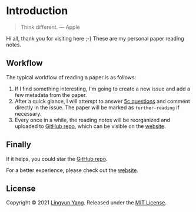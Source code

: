 # Introduction

> Think different. — Apple

Hi all, thank you for visiting here ;-) These are my personal paper reading notes.

## Workflow

The typical workflow of reading a paper is as follows:

1. If I find something interesting, I'm going to create a new issue and add a few metadata from the paper.
2. After a quick glance, I will attempt to answer [5c questions](https://paper.yanglingyun.me/research-skills/how-to-read-a-paper#the-first-pass) and comment directly in the issue. The paper will be marked as `further-reading` if necessary.
3. Every once in a while, the reading notes will be reorganized and uploaded to [GitHub repo](https://github.com/mental2008/awesome-papers), which can be visible on the [website](https://paper.yanglingyun.me).

## Finally

If it helps, you could star the [GitHub repo](https://github.com/mental2008/awesome-papers).

For a better experience, please check out the [website](https://paper.yanglingyun.me).

## License

Copyright © 2021 [Lingyun Yang](https://github.com/mental2008). Released under the [MIT License](LICENSE/).
